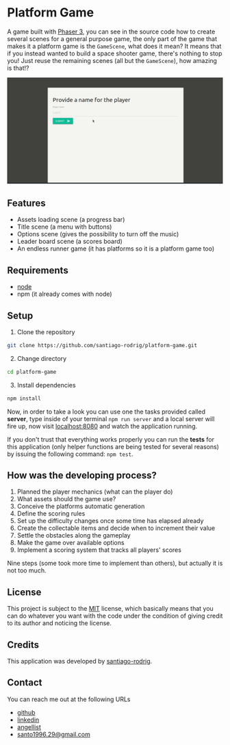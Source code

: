 # Platform Game 

A game built with [Phaser 3](http://phaser.io/), you can see in the source code
how to create several scenes for a general purpose game, the only part of the
game that makes it a platform game is the `GameScene`, what does it mean? It
means that if you instead wanted to build a space shooter game, there's nothing
to stop you! Just reuse the remaining scenes (all but the `GameScene`), how
amazing is that!?

![platform game gif demo](./docs/demo.gif)

## Features

- Assets loading scene (a progress bar)
- Title scene (a menu with buttons)
- Options scene (gives the possibility to turn off the music)
- Leader board scene (a scores board)
- An endless runner game (it has platforms so it is a platform game too)

## Requirements

- [node](https://nodejs.org/en/)
- npm (it already comes with node)

## Setup

1. Clone the repository

```sh
git clone https://github.com/santiago-rodrig/platform-game.git
```

2. Change directory

```sh
cd platform-game
```

3. Install dependencies

```sh
npm install
```

Now, in order to take a look you can use one the tasks provided called
**server**, type inside of your terminal `npm run server` and a local server
will fire up, now visit [localhost:8080](http://localhost:8080) and watch
the application running.

If you don't trust that everything works properly you can run the **tests**
for this application (only helper functions are being tested for several
reasons) by issuing the following command: `npm test`.

## How was the developing process?

1. Planned the player mechanics (what can the player do)
2. What assets should the game use?
3. Conceive the platforms automatic generation
4. Define the scoring rules
5. Set up the difficulty changes once some time has elapsed already
6. Create the collectable items and decide when to increment their value
7. Settle the obstacles along the gameplay
8. Make the game over available options
9. Implement a scoring system that tracks all players' scores

Nine steps (some took more time to implement than others), but actually it is
not too much.

## License

This project is subject to the [MIT](./LICENSE) license, which
basically means that you can do whatever you want with the code under the
condition of giving credit to its author and noticing the license.

## Credits

This application was developed by
[santiago-rodrig](https://github.com/santiago-rodrig).

## Contact

You can reach me out at the following URLs

- [github](https://github.com/santiago-rodrig)
- [linkedin](https://www.linkedin.com/in/santiago-andres-rodriguez-marquez)
- [angellist](https://angel.co/u/santiago-andres-rodriguez-marquez)
- [santo1996.29@gmail.com](mailto:santo1996.29@gmail.com)
